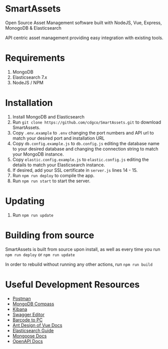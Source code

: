 # SmartAssets

Open Source Asset Management software built with NodeJS, Vue, Express, MonogoDB & Elasticsearch

API centric asset management providing easy integration with existing tools.

# Requirements
1. MongoDB
2. Elasticsearch 7.x
3. NodeJS / NPM

# Installation
1. Install MongoDB and Elasticsearch
2. Run `git clone https://github.com/cdgco/SmartAssets.git` to download SmartAssets.
3. Copy `.env.example` to `.env` changing the port numbers and API url to match your desired port and installation URL
4. Copy `db.config.example.js` to `db.config.js` editing the database name to your desired database and changing the connection string to match your MongoDB instance.
5. Copy `elastic.config.example.js` to `elastic.config.js` editing the details to match your Elasticsearch instance.
6. If desired, add your SSL certificate in `server.js` lines 14 - 15.
7. Run `npm run deploy` to compile the app.
8. Run `npm run start` to start the server.

# Updating
1. Run `npm run update`

# Building from source
SmartAssets is built from source upon install, as well as every time you run `npm run deploy` or `npm run update`

In order to rebuild without running any other actions, run `npm run build`

# Useful Development Resources
* [Postman](https://www.postman.com/)
* [MongoDB Compass](https://www.mongodb.com/products/compass)
* [Kibana](https://www.elastic.co/kibana/)
* [Swagger Editor](https://swagger.io/tools/swagger-editor/)
* [Barcode to PC](https://barcodetopc.com/)
* [Ant Design of Vue Docs](https://www.antdv.com/docs/vue/introduce/)
* [Elasticsearch Guide](https://www.elastic.co/guide/en/elasticsearch/reference/current/index.html)
* [Mongoose Docs](https://mongoosejs.com/docs/guide.html)
* [OpenAPI Docs](https://swagger.io/docs/specification/about/)